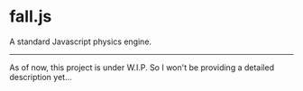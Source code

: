 # fall.js
A standard Javascript physics engine.

---

As of now, this project is under W.I.P. So I won't be providing a detailed description yet...
